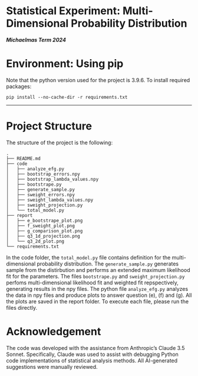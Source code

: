 Statistical Experiment: Multi-Dimensional Probability Distribution
=========================================================

***Michaelmas Term 2024***

# Environment: Using pip
Note that the python version used for the project is 3.9.6. 
To install required packages:
```
pip install --no-cache-dir -r requirements.txt
```

---

# Project Structure 
The structure of the project is the following: 
```
.
├── README.md
├── code
│   ├── analyze_efg.py
│   ├── bootstrap_errors.npy
│   ├── bootstrap_lambda_values.npy
│   ├── bootstrape.py
│   ├── generate_sample.py
│   ├── sweight_errors.npy
│   ├── sweight_lambda_values.npy
│   ├── sweight_projection.py
│   └── total_model.py
├── report
│   ├── e_bootstrape_plot.png
│   ├── f_sweight_plot.png
│   ├── g_comparison_plot.png
│   ├── q3_1d_projection.png
│   └── q3_2d_plot.png
└── requirements.txt

```
In the code folder, the ```total_model.py``` file contains definition for the multi-dimensional probability distribution. The ```generate_sample.py``` generates sample from the distirbution and performs an extended maximum likelihood fit for the parameters. The files ```bootstrape.py``` and ```sweight_projection.py``` perfoms multi-dimensional likelihood fit and weighted fit repspectively, generating results in the npy files. The python file ```analyze_efg.py``` analyzes the data in npy files and produce plots to answer question (e), (f) and (g). 
All the plots are saved in the report folder. 
To execute each file, please run the files directly. 

# Acknowledgement
The code was developed with the assistance from Anthropic’s Claude 3.5 Sonnet. Specifically, Claude was used to assist with debugging Python code implementations of statistical analysis methods. All AI-generated suggestions were manually reviewed.
